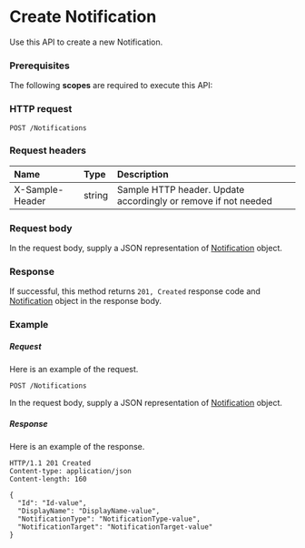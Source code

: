 # Create Notification

Use this API to create a new Notification.
### Prerequisites
The following **scopes** are required to execute this API: 
### HTTP request
<!-- { "blockType": "ignored" } -->
```http
POST /Notifications

```
### Request headers
| Name       | Type | Description|
|:---------------|:--------|:----------|
| X-Sample-Header  | string  | Sample HTTP header. Update accordingly or remove if not needed|

### Request body
In the request body, supply a JSON representation of [Notification](../resources/notification.md) object.


### Response
If successful, this method returns `201, Created` response code and [Notification](../resources/notification.md) object in the response body.

### Example
##### Request
Here is an example of the request.
<!-- {
  "blockType": "request",
  "name": "create_notification_from_notifications"
}-->
```http
POST /Notifications
```
In the request body, supply a JSON representation of [Notification](../resources/notification.md) object.
##### Response
Here is an example of the response.
<!-- {
  "blockType": "response",
  "truncated": false,
  "@odata.type": "microsoft.graph.notification"
} -->
```http
HTTP/1.1 201 Created
Content-type: application/json
Content-length: 160

{
  "Id": "Id-value",
  "DisplayName": "DisplayName-value",
  "NotificationType": "NotificationType-value",
  "NotificationTarget": "NotificationTarget-value"
}
```

<!-- uuid: 569c7280-dd93-4f17-b8d7-2b5bdbb3c764
2015-10-19 09:07:25 UTC -->
<!-- {
  "type": "#page.annotation",
  "description": "Create Notification",
  "keywords": "",
  "section": "documentation",
  "tocPath": ""
}-->